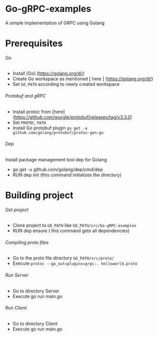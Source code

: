 # Go-gRPC-examples
A simple implementation of GRPC using Golang

Prerequisites
============

###### Go

- Install [Go] (https://golang.org/dl/)
- Create Go workspace as mentioned [ here ] (https://golang.org/dl/)
- Set `GO_PATH` according to newly created workspace


###### Protobuf and gRPC

- Install protoc from [here] (https://github.com/google/protobuf/releases/tag/v3.3.0)
- Set `PROTOC_PATH`
- Install Go protobuf plugin `go get -a github.com/golang/protobuf/protoc-gen-go`

###### Dep 
Install package management tool dep for Golang

- go get -u github.com/golang/dep/cmd/dep
- RUN dep init (this command initializes the directory)

Building project
================

###### Get project
- Clone project to `GO_PATH` like `GO_PATH/src/Go-gRPC-examples`
- RUN dep ensure ( this command gets all dependencies)

###### Compiling proto files
- Go to the proto file directory `GO_PATH/src/proto/`
- Execute `protoc --go_out=plugins=grpc:. helloworld.proto`

###### Run Server 
- Go to directory Server
- Execute go run main.go

###### Run Client
- Go to directory Client
- Execute go run main.go



